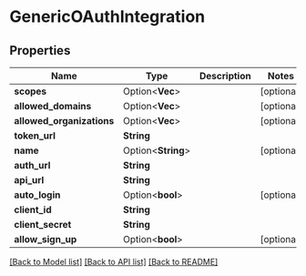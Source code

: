 # GenericOAuthIntegration

## Properties

Name | Type | Description | Notes
------------ | ------------- | ------------- | -------------
**scopes** | Option<**Vec<String>**> |  | [optional]
**allowed_domains** | Option<**Vec<String>**> |  | [optional]
**allowed_organizations** | Option<**Vec<String>**> |  | [optional]
**token_url** | **String** |  | 
**name** | Option<**String**> |  | [optional]
**auth_url** | **String** |  | 
**api_url** | **String** |  | 
**auto_login** | Option<**bool**> |  | [optional]
**client_id** | **String** |  | 
**client_secret** | **String** |  | 
**allow_sign_up** | Option<**bool**> |  | [optional]

[[Back to Model list]](../README.md#documentation-for-models) [[Back to API list]](../README.md#documentation-for-api-endpoints) [[Back to README]](../README.md)


